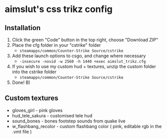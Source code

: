 # aimslut's css trikz config

## Installation
1. Click the green "Code" button in the top right, choose "Download ZIP"
2. Place the cfg folder in your "cstrike" folder 
   - `steamapps/common/Counter-Strike Source/cstrike`
3. Add these launch options to csgo, and change where necessary 
   - `-insecure -novid -w 2560 -h 1440 +exec aimslut_trikz.cfg`
4. If you wish to use my custom hud + textures, unzip the custom folder into the cstrike folder
   - `steamapps/common/Counter-Strike Source/cstrike`
5. Done! B)

## Custom textures
- gloves_girl - pink gloves
- hud_tele_sakura - customised tele hud
- sound_bones - bones footstep sounds from quake live
- w_flashbang_recolor - custom flashbang color ( pink, editable rgb in the .vmt file )
